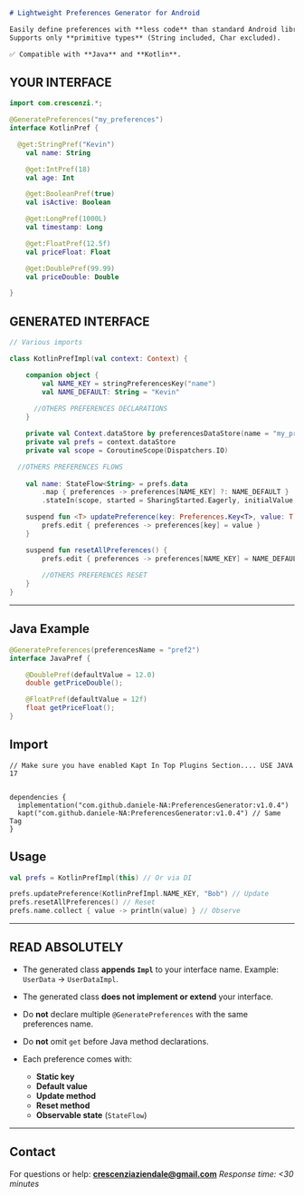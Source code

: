 ````markdown
# Lightweight Preferences Generator for Android

Easily define preferences with **less code** than standard Android libraries.  
Supports only **primitive types** (String included, Char excluded).  

✅ Compatible with **Java** and **Kotlin**.


````

## YOUR INTERFACE

```kotlin
import com.crescenzi.*;

@GeneratePreferences("my_preferences")
interface KotlinPref {

  @get:StringPref("Kevin")
    val name: String

    @get:IntPref(18)
    val age: Int

    @get:BooleanPref(true)
    val isActive: Boolean

    @get:LongPref(1000L)
    val timestamp: Long

    @get:FloatPref(12.5f)
    val priceFloat: Float

    @get:DoublePref(99.99)
    val priceDouble: Double

}
```

## GENERATED INTERFACE

```kotlin
// Various imports

class KotlinPrefImpl(val context: Context) {

    companion object {
        val NAME_KEY = stringPreferencesKey("name")
        val NAME_DEFAULT: String = "Kevin"
      
      //OTHERS PREFERENCES DECLARATIONS
    }

    private val Context.dataStore by preferencesDataStore(name = "my_preferences")
    private val prefs = context.dataStore
    private val scope = CoroutineScope(Dispatchers.IO)

  //OTHERS PREFERENCES FLOWS
  
    val name: StateFlow<String> = prefs.data
        .map { preferences -> preferences[NAME_KEY] ?: NAME_DEFAULT }
        .stateIn(scope, started = SharingStarted.Eagerly, initialValue = NAME_DEFAULT)

    suspend fun <T> updatePreference(key: Preferences.Key<T>, value: T) {
        prefs.edit { preferences -> preferences[key] = value }
    }

    suspend fun resetAllPreferences() {
        prefs.edit { preferences -> preferences[NAME_KEY] = NAME_DEFAULT }
      
        //OTHERS PREFERENCES RESET
    }
}
```

---

## Java Example

```java
@GeneratePreferences(preferencesName = "pref2")
interface JavaPref {

    @DoublePref(defaultValue = 12.0)
    double getPriceDouble();

    @FloatPref(defaultValue = 12f)
    float getPriceFloat();
}
```

## Import
```
// Make sure you have enabled Kapt In Top Plugins Section.... USE JAVA 17


dependencies {
  implementation("com.github.daniele-NA:PreferencesGenerator:v1.0.4")
  kapt("com.github.daniele-NA:PreferencesGenerator:v1.0.4") // Same Tag
}
```

## Usage


```kotlin
val prefs = KotlinPrefImpl(this) // Or via DI

prefs.updatePreference(KotlinPrefImpl.NAME_KEY, "Bob") // Update
prefs.resetAllPreferences() // Reset
prefs.name.collect { value -> println(value) } // Observe
```
---

## READ ABSOLUTELY

* The generated class **appends `Impl`** to your interface name.
  Example: `UserData` → `UserDataImpl`.
* The generated class **does not implement or extend** your interface.
* Do **not** declare multiple `@GeneratePreferences` with the same preferences name.
* Do **not** omit `get` before Java method declarations.
* Each preference comes with:

    * **Static key**
    * **Default value**
    * **Update method**
    * **Reset method**
    * **Observable state** (`StateFlow`)

---

## Contact

For questions or help: **[crescenziaziendale@gmail.com](mailto:crescenziaziendale@gmail.com)**
*Response time: <30 minutes*

```